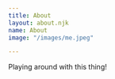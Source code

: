 ```yaml
---
title: About
layout: about.njk
name: About
image: "/images/me.jpeg"

---
```

Playing around with this thing!
